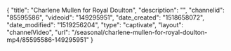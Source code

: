 {
    "title": "Charlene Mullen for Royal Doulton",
    "description": "",
    "channelid": "85595586",
    "videoid": "149295951",
    "date_created": "1518658072",
    "date_modified": "1519256204",
    "type": "captivate",
    "layout": "channelVideo",
    "url": "\/seasonal\/charlene-mullen-for-royal-doulton-mp4\/85595586-149295951"
}